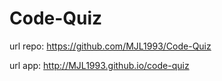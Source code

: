 # Code-Quiz

url repo:
https://github.com/MJL1993/Code-Quiz

url app:
http://MJL1993.github.io/code-quiz

